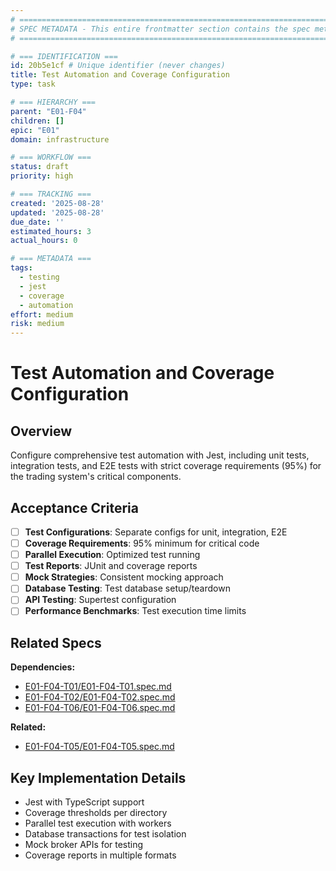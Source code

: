 ```yaml
---
# ============================================================================
# SPEC METADATA - This entire frontmatter section contains the spec metadata
# ============================================================================

# === IDENTIFICATION ===
id: 20b5e1cf # Unique identifier (never changes)
title: Test Automation and Coverage Configuration
type: task

# === HIERARCHY ===
parent: "E01-F04"
children: []
epic: "E01"
domain: infrastructure

# === WORKFLOW ===
status: draft
priority: high

# === TRACKING ===
created: '2025-08-28'
updated: '2025-08-28'
due_date: ''
estimated_hours: 3
actual_hours: 0

# === METADATA ===
tags:
  - testing
  - jest
  - coverage
  - automation
effort: medium
risk: medium
---
```


# Test Automation and Coverage Configuration

## Overview

Configure comprehensive test automation with Jest, including unit tests, integration tests, and E2E tests with strict coverage requirements (95%) for the trading system's critical components.

## Acceptance Criteria

- [ ] **Test Configurations**: Separate configs for unit, integration, E2E
- [ ] **Coverage Requirements**: 95% minimum for critical code
- [ ] **Parallel Execution**: Optimized test running
- [ ] **Test Reports**: JUnit and coverage reports
- [ ] **Mock Strategies**: Consistent mocking approach
- [ ] **Database Testing**: Test database setup/teardown
- [ ] **API Testing**: Supertest configuration
- [ ] **Performance Benchmarks**: Test execution time limits

## Related Specs

**Dependencies:**
- [E01-F04-T01/E01-F04-T01.spec.md](../E01-F04-T01/spec.md)
- [E01-F04-T02/E01-F04-T02.spec.md](../E01-F04-T02/spec.md)
- [E01-F04-T06/E01-F04-T06.spec.md](../E01-F04-T06/spec.md)

**Related:**
- [E01-F04-T05/E01-F04-T05.spec.md](../E01-F04-T05/spec.md)

## Key Implementation Details

- Jest with TypeScript support
- Coverage thresholds per directory
- Parallel test execution with workers
- Database transactions for test isolation
- Mock broker APIs for testing
- Coverage reports in multiple formats
